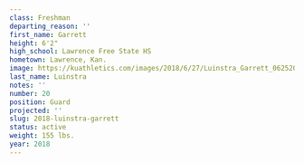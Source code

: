 ```yaml
---
class: Freshman
departing_reason: ''
first_name: Garrett
height: 6'2"
high_school: Lawrence Free State HS
hometown: Lawrence, Kan.
image: https://kuathletics.com/images/2018/6/27/Luinstra_Garrett_06252018.jpg?width=182&height=250&mode=crop&anchor=topcenter
last_name: Luinstra
notes: ''
number: 20
position: Guard
projected: ''
slug: 2018-luinstra-garrett
status: active
weight: 155 lbs.
year: 2018
---
```

